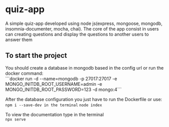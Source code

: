 # quiz-app
A simple quiz-app developed using node js(express, mongoose, mongodb, insomnia-documenter, mocha, chai). The core of the app consist in users can creating questions and display the questions to another users to answer them

<h2>To start the project</h2>
You should create a database in mongodb based in the config url
or run the docker command:<br>
```docker run -d --name=mongodb -p 27017:27017 -e MONGO_INITDB_ROOT_USERNAME=admin -e MONGO_INITDB_ROOT_PASSWORD=123 -d mongo:4```

After the database configuration you just have to run the Dockerfile or use:<br> 
```npm i --save-dev in the terminal```
```node index```

To view the documentation type in the terminal<br>
```npx serve```
